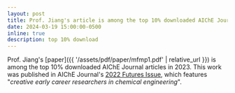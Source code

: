 ```yaml
---
layout: post
title: Prof. Jiang's article is among the top 10% downloaded AIChE Journal articles in 2023
date: 2024-03-19 15:00:00-0500
inline: true
description: top 10% download
---
```


Prof. Jiang's [paper]({{ '/assets/pdf/paper/mfmp1.pdf' | relative_url }}) is among the top 10% downloaded AIChE Journal articles in 2023. This work was published in AIChE Journal's [2022 Futures Issue](https://aiche.onlinelibrary.wiley.com/toc/15475905/2022/68/12), which features "*creative early career researchers in chemical engineering*".